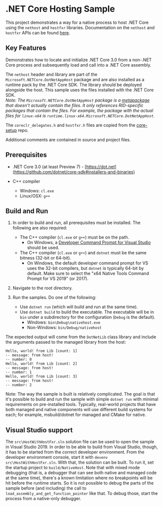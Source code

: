 .NET Core Hosting Sample
================

This project demonstrates a way for a native process to host .NET Core using the `nethost` and `hostfxr` libraries. Documentation on the `nethost` and `hostfxr` APIs can be found [here](https://github.com/dotnet/core-setup/blob/master/Documentation/design-docs/native-hosting.md).

Key Features
------------

Demonstrates how to locate and initialize .NET Core 3.0 from a non-.NET Core process and subsequently load and call into  a .NET Core assembly.

The `nethost` header and library are part of the `Microsoft.NETCore.DotNetAppHost` package and are also installed as a runtime pack by the .NET Core SDK. The library should be deployed alongside the host. This sample uses the files installed with the .NET Core SDK.  
*Note: The `Microsoft.NETCore.DotNetAppHost` package is a [metapackage](https://docs.microsoft.com/dotnet/core/packages#metapackages) that doesn't actually contain the files. It only references RID-specific packages that contain the files. For example, the package with the actual files for `linux-x64` is `runtime.linux-x64.Microsoft.NETCore.DotNetAppHost`.*

The `coreclr_delegates.h` and `hostfxr.h` files are copied from the [core-setup](https://github.com/dotnet/core-setup) repo.

Additional comments are contained in source and project files.

Prerequisites
------------

* .NET Core 3.0 (at least Preview 7) - [https://dot.net](https://github.com/dotnet/core-sdk#installers-and-binaries)

* C++ compiler
  * Windows: `cl.exe`
  * Linux/OSX: `g++`

Build and Run
-------------

1) In order to build and run, all prerequisites must be installed. The following are also required:

    * The C++ compiler (`cl.exe` or `g++`) must be on the path.
      * On Windows, a [Developer Command Prompt for Visual Studio](https://docs.microsoft.com/cpp/build/building-on-the-command-line#developer_command_prompt_shortcuts) should be used.
    * The C++ compiler (`cl.exe` or `g++`) and `dotnet` must be the same bitness (32-bit or 64-bit).
      * On Windows, the default developer command prompt for VS uses the 32-bit compilers, but `dotnet` is typically 64-bit by default. Make sure to select the "x64 Native Tools Command Prompt for VS 2019" (or 2017).

1) Navigate to the root directory.

1) Run the samples. Do one of the following:

    * Use `dotnet run` (which will build and run at the same time).
    * Use `dotnet build` to build the executable. The executable will be in `bin` under a subdirectory for the configuration (`Debug` is the default).
        * Windows: `bin\Debug\nativehost.exe`
        * Non-Windows: `bin/Debug/nativehost`

The expected output will come from the `DotNetLib` class library and include the arguments passed to the managed library from the host:
```
Hello, world! from Lib [count: 1]
-- message: from host!
-- number: 0
Hello, world! from Lib [count: 2]
-- message: from host!
-- number: 1
Hello, world! from Lib [count: 3]
-- message: from host!
-- number: 2
```

Note: The way the sample is built is relatively complicated. The goal is that it's possible to build and run the sample with simple `dotnet run` with minimal requirements on pre-installed tools. Typically, real-world projects that have both managed and native components will use different build systems for each; for example, msbuild/dotnet for managed and CMake for native.

Visual Studio support
---------------------

The `src\HostWithHostFxr.sln` solution file can be used to open the sample in Visual Studio 2019. In order to be able to build from Visual Studio, though, it has to be started from the correct developer environment. From the developer environment console, start it with `devenv src\HostWithHostFxr.sln`. With that, the solution can be built. To run it, set the startup project to `build/NativeHost`.
Note that with mixed mode debugging (that is, a debugger that can see both native and managed code at the same time), there's a known limitation where no breakpoints will be hit before the runtime starts. So it is not possible to debug the parts of the sample before (and including) the call to `load_assembly_and_get_function_pointer` like that. To debug those, start the process from a native-only debugger.
